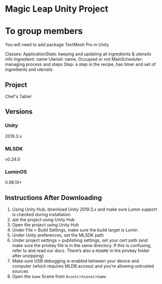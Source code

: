 ﻿# Magic Leap Unity Project

# To group members

You will need to add package TextMesh Pro in Unity

Classes:
ApplicationState: keeping and updating all ingredients & utensils info
Ingredient: name
Utensil: name, Occupied or not
MainScheduler: managing process and steps
Step: a step in the recipe, has timer and set of ingredients and utensils

## Project

Chef's Table!

## Versions

### Unity

2019.3.x

### MLSDK

v0.24.0

### LuminOS

0.98.10+

## Instructions After Downloading

1) Using Unity Hub, download Unity 2019.3.x and make sure Lumin support is checked during installation
2) `ADD` the project using Unity Hub
3) Open the project using Unity Hub
4) Under File > Build Settings, make sure the build target is Lumin
5) Under Unity preferences, set the MLSDK path
6) Under project settings > publishing settings, set your cert path (and make sure the privkey file is in the same directory. If this is confusing, refer to and read our docs. There’s also a `README` in the privkey folder after unzipping)
7) Make sure USB debugging is enabled between your device and computer (which requires MLDB access) and you’re allowing untrusted sources
8) Open the `Game` Scene from `Assets`>`Scenes`>`Game`
